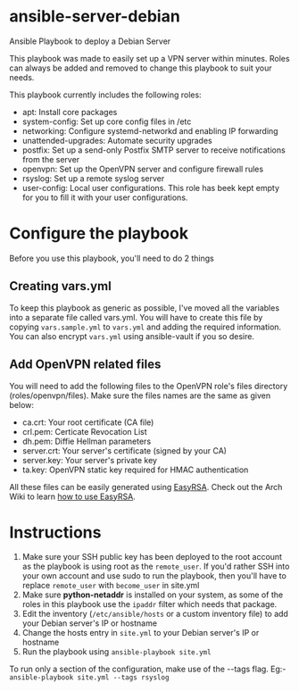 # ansible-server-debian
Ansible Playbook to deploy a Debian Server

This playbook was made to easily set up a VPN server within minutes. Roles can always be added and removed to change this playbook to suit your needs.

This playbook currently includes the following roles:
- apt: Install core packages
- system-config: Set up core config files in /etc
- networking: Configure systemd-networkd and enabling IP forwarding
- unattended-upgrades: Automate security upgrades
- postfix: Set up a send-only Postfix SMTP server to receive notifications from the server
- openvpn: Set up the OpenVPN server and configure firewall rules
- rsyslog: Set up a remote syslog server
- user-config: Local user configurations. This role has beek kept empty for you to fill it with your user configurations. 

# Configure the playbook
Before you use this playbook, you'll need to do 2 things

## Creating vars.yml
To keep this playbook as generic as possible, I've moved all the variables into a separate file called vars.yml. You will have to create this file by copying `vars.sample.yml` to `vars.yml` and adding the required information. You can also encrypt `vars.yml` using ansible-vault if you so desire.

## Add OpenVPN related files
You will need to add the following files to the OpenVPN role's files directory (roles/openvpn/files). Make sure the files names are the same as given below:

- ca.crt: Your root certificate (CA file)
- crl.pem: Certicate Revocation List
- dh.pem: Diffie Hellman parameters
- server.crt: Your server's certificate (signed by your CA)
- server.key: Your server's private key
- ta.key: OpenVPN static key required for HMAC authentication

All these files can be easily generated using [EasyRSA](https://github.com/OpenVPN/easy-rsa). Check out the Arch Wiki to learn [how to use EasyRSA](https://wiki.archlinux.org/index.php/Easy-RSA).

# Instructions
1. Make sure your SSH public key has been deployed to the root account as the playbook is using root as the `remote_user`. If you'd rather SSH into your own account and use sudo to run the playbook, then you'll have to replace `remote_user` with `become_user` in site.yml
2. Make sure **python-netaddr** is installed on your system, as some of the roles in this playbook use the `ipaddr` filter which needs that package.
3. Edit the inventory (`/etc/ansible/hosts` or a custom inventory file) to add your Debian server's IP or hostname
4. Change the hosts entry in `site.yml` to your Debian server's IP or hostname 
5. Run the playbook using `ansible-playbook site.yml`

To run only a section of the configuration, make use of the --tags flag. Eg:- `ansible-playbook site.yml --tags rsyslog`
